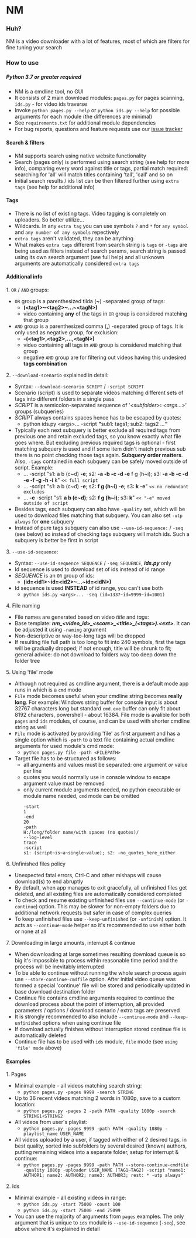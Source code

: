 # NM

### Huh?
NM is a video downloader with a lot of features, most of which are filters for fine tuning your search

### How to use
##### Python 3.7 or greater required
- NM is a cmdline tool, no GUI
- It consists of 2 main download modules: `pages.py` for pages scanning, `ids.py` - for video ids traverse
- Invoke `python pages.py --help` or `python ids.py --help` for possible arguments for each module (the differences are minimal)
- See `requirements.txt` for additional module dependencies
- For bug reports, questions and feature requests use our [issue tracker](https://github.com/trickerer01/NM/issues)

#### Search & filters
- NM supports search using native website functionality
- Search (pages only) is performed using search string (see help for more info), comparing every word against title or tags, partial match required: searching for 'all' will match titles containing 'tall', 'call' and so on
- Initial search results / ids list can be then filtered further using `extra tags` (see help for additional info)

#### Tags
- There is no list of existing tags. Video tagging is completely on uploaders. So better utilize...
- Wildcards. In any `extra tag` you can use symbols `?` and `*` for `any symbol` and `any number of any symbols` repectively
- `extra tags` aren't validated, they can be anything
- What makes `extra tags` different from search string is `tags` or `-tags` are being used as filters instead of search params, search string is passed using its own search argument (see full help) and all unknown arguments are automatically considered `extra tags`

#### Additional info
1. `OR` / `AND` groups:
  - `OR` group is a parenthesized tilda (**\~**) -separated group of tags:
    - **(\<tag1>\~\<tag2>\~...\~\<tagN>)**
    - video containing **any** of the tags in `OR` group is considered matching that group
  - `AND` group is a parenthesized comma (**,**) -separated group of tags. It is only used as negative group, for exclusion:
    - **-(\<tag1>,\<tag2>,...,\<tagN>)**
    - video containing **all** tags in `AND` group is considered matching that group
    - negative `AND` group are for filtering out videos having this undesired **tags combination**

2. `--download-scenario` explained in detail:
  - Syntax: `--download-scenario SCRIPT` / `-script SCRIPT`
  - Scenario (script) is used to separate videos matching different sets of tags into different folders in a single pass
  - *SCRIPT* is a semicolon-separated sequence of '*\<subfolder>*<NOTHING>**:** *\<args...>*' groups (subqueries)
  - *SCRIPT* always contains spaces hence has to be escaped by quotes:
    - python ids.py \<args>... -script ***"***<NOTHING>sub1: tags1; sub2: tags2 ...***"***
  - Typically each next subquery is better exclude all required tags from previous one and retain excluded tags, so you know exactly what file goes where. But excluding previous required tags is optional - first matching subquery is used and if some item didn't match previous sub there is no point checking those tags again. **Subquery order matters**. Also, `-tags` contained in each subquery can be safely moved outside of script. Example:
    - ... -script "s1: a b (c\~d) **-e**; s2: **-a -b -c -d -e** f g (h\~i); s3: **-a -b -c -d -e -f -g -h -i** k" `<< full script`
    - ... -script "s1: a b (c\~d) **-e**; s2: **f g (h\~i) -e**; s3: **k -e**" `<< no redundant excludes`
    - ... **-e** -script "s1: **a b (c\~d)**; s2: **f g (h\~i)**; s3: **k**" `<< "-e" moved outside of script`
  - Besides tags, each subquery can also have `-quality` set, which will be used to download files matching that subquery. You can also set `-utp always` for **one** subquery
  - Instead of pure tags subquery can also use `--use-id-sequence:` / `-seq` (see below) so instead of checking tags subquery will match ids. Such a subquery is better be first in script

3. `--use-id-sequence`:
  - Syntax: `--use-id-sequence SEQUENCE` / `-seq SEQUENCE`, ***ids.py*** only
  - Id sequence is used to download set of ids instead of id range
  - *SEQUENCE* is an `OR` group of ids:
    - **(id=\<id1>\~id=\<id2>\~...\~id=\<idN>)**
  - Id sequence is used **INSTEAD** of id range, you can't use both
    - `python ids.py <args>... -seq (id=1337~id=9999~id=1001)`

4. File naming
  - File names are generated based on video *title* and *tags*:
  - Base template: ***nm\_\<video_id>\_\<score>\_\<title>\_(\<tags>).\<ext>***. It can be adjusted it using `-naming` argument
  - Non-descriptive or way-too-long tags will be dropped
  - If resulting file full path is too long to fit into 240 symbols, first the tags will be gradually dropped; if not enough, title will be shrunk to fit; general advice: do not download to folders way too deep down the folder tree

5. Using 'file' mode
  - Although not required as cmdline argument, there is a default mode app runs in which is a `cmd` mode
  - `File` mode becomes useful when your cmdline string becomes **really long**. For example: Windows string buffer for console input is about 32767 characters long but standard `cmd.exe` buffer can only fit about 8192 characters, powershell - about 16384. File mode is avalible for both `pages` and `ids` modules, of course, and can be used with shorter cmdline string as well
  - `File` mode is activated by providing 'file' as first argument and has a single option which is `-path` to a text file containing actual cmdline arguments for used module's cmd mode:
    - `python pages.py file -path <FILEPATH>`
  - Target file has to be structured as follows:
    - all arguments and values must be separated: one argument *or* value per line
    - quotes you would normally use in console window to escape argument value must be removed
    - only current module arguments needed, no python executable or module name needed, `cmd` mode can be omitted
      ```
      -start
      1
      -end
      20
      -path
      H:/long/folder name/with spaces (no quotes)/
      --log-level
      trace
      -script
      s1: (script~is~a~single~value); s2: -no_quotes_here_either
      ```

6. Unfinished files policy
  - Unexpected fatal errors, Ctrl-C and other mishaps will cause download(s) to end abruptly
  - By default, when app manages to exit gracefully, all unfinished files get deleted, and all existing files are automatically considered completed
  - To check and resume existing unfinished files use `--continue-mode` (or `-continue`) option. This may be slower for non-empty folders due to additional network requests but safer in case of complex queries
  - To keep unfinished files use `--keep-unfinished` (or `-unfinish`) option. It acts as `--continue-mode` helper so it's recommended to use either both or none at all

7. Downloading in large amounts, interrupt & continue
  - When downloading at large sometimes resulting download queue is so big it's impossible to process within reasonable time period and the process will be inevitably interrupted
  - To be able to continue without running the whole search process again use `--store-continue-cmdfile` option. After initial video queue was formed a special 'continue' file will be stored and periodically updated in base download destination folder
  - Continue file contains cmdline arguments required to continue the download process about the point of interruption, all provided parameters / options / download scenario / extra tags are preserved
  - It is strongly recommended to also include `--continue-mode` and `--keep-unfinished` options when using continue file
  - If download actually finishes without interruption stored continue file is automatically deleted
  - Continue file has to be used with `ids` module, `file` mode (see `using 'file' mode` above)

#### Examples
1. Pages
  - Minimal example - all videos matching search string:
    - `python pages.py -pages 9999 -search STRING`
  - Up to 36 recent videos matching 2 words in 1080p, save to a custom location:
    - `python pages.py -pages 2 -path PATH -quality 1080p -search STRING1+STRING2`
  - All videos from user's playlist:
    - `python pages.py -pages 9999 -path PATH -quality 1080p -playlist_name USER_NAME`
  - All videos uploaded by a user, if tagged with either of 2 desired tags, in best quality, sorted into subfolders by several desired (known) authors, putting remaining videos into a separate folder, setup for interrupt & continue:
    - `python pages.py -pages 9999 -path PATH --store-continue-cmdfile -quality 1080p -uploader USER_NAME (TAG1~TAG2) -script "name1: AUTHOR1; name2: AUTHOR2; name3: AUTHOR3; rest: * -utp always"`

2. Ids
  - Minimal example - all existing videos in range:
    - `python ids.py -start 75000 -count 100`
    - `python ids.py -start 75000 -end 75099`
  - You can use the majority of arguments from `pages` examples. The only argument that is unique to `ids` module is `--use-id-sequence` (`-seq`), see above where it's explained in detail
